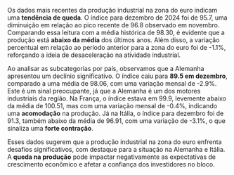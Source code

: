 Os dados mais recentes da produção industrial na zona do euro indicam uma **tendência de queda**. O índice para dezembro de 2024 foi de 95.7, uma diminuição em relação ao pico recente de 96.8 observado em novembro. Comparando essa leitura com a média histórica de 98.30, é evidente que a produção está **abaixo da média** dos últimos anos. Além disso, a variação percentual em relação ao período anterior para a zona do euro foi de -1.1%, reforçando a ideia de desaceleração na atividade industrial.

Ao analisar as subcategorias por país, observamos que a Alemanha apresentou um declínio significativo. O índice caiu para **89.5 em dezembro**, comparado a uma média de 98.06, com uma variação mensal de -2.9%. Este é um sinal preocupante, já que a Alemanha é um dos motores industriais da região. Na França, o índice estava em 99.9, levemente abaixo da média de 100.51, mas com uma variação mensal de -0.4%, indicando uma **acomodação** na produção. Já na Itália, o índice para dezembro foi de 91.3, também abaixo da média de 96.91, com uma variação de -3.1%, o que sinaliza uma **forte contração**.

Esses dados sugerem que a produção industrial na zona do euro enfrenta desafios significativos, com destaque para a situação na Alemanha e Itália. A **queda na produção** pode impactar negativamente as expectativas de crescimento econômico e afetar a confiança dos investidores no bloco.